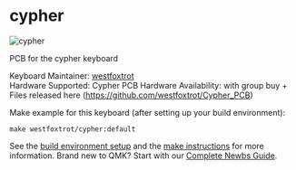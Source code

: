 # cypher

![cypher](https://github.com/westfoxtrot/Cypher_PCB)

PCB for the cypher keyboard

Keyboard Maintainer: [westfoxtrot](https://github.com/westfoxtrot)  
Hardware Supported: Cypher PCB
Hardware Availability: with group buy + Files released here (https://github.com/westfoxtrot/Cypher_PCB)

Make example for this keyboard (after setting up your build environment):

    make westfoxtrot/cypher:default

See the [build environment setup](https://docs.qmk.fm/#/getting_started_build_tools) and the [make instructions](https://docs.qmk.fm/#/getting_started_make_guide) for more information. Brand new to QMK? Start with our [Complete Newbs Guide](https://docs.qmk.fm/#/newbs).
